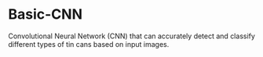 # Basic-CNN
Convolutional Neural Network (CNN) that can accurately detect and classify different types of tin cans based on input images.
